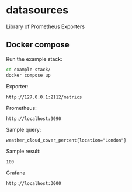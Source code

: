 # datasources

Library of Prometheus Exporters




## Docker compose

Run the example stack:
```bash
cd example-stack/
docker compose up
```

Exporter:
```
http://127.0.0.1:2112/metrics
```



Prometheus:
```
http://localhost:9090
```

Sample query:
```
weather_cloud_cover_percent{location="London"}
```
Sample result:
```
100
```


Grafana
```bash
http://localhost:3000
```